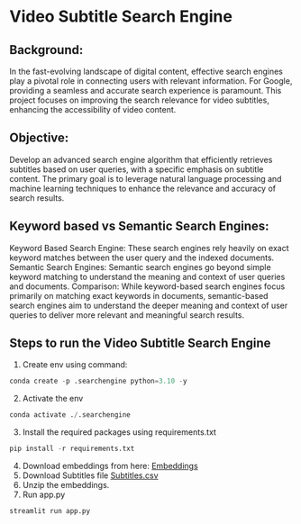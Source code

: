 # Video Subtitle Search Engine

## Background:
In the fast-evolving landscape of digital content, effective search engines play a pivotal role in connecting users with relevant information. For Google, providing a seamless and accurate search experience is paramount. This project focuses on improving the search relevance for video subtitles, enhancing the accessibility of video content.

## Objective:
Develop an advanced search engine algorithm that efficiently retrieves subtitles based on user queries, with a specific emphasis on subtitle content. The primary goal is to leverage natural language processing and machine learning techniques to enhance the relevance and accuracy of search results.

## Keyword based vs Semantic Search Engines:
Keyword Based Search Engine: These search engines rely heavily on exact keyword matches between the user query and the indexed documents.
Semantic Search Engines: Semantic search engines go beyond simple keyword matching to understand the meaning and context of user queries and documents.
Comparison: While keyword-based search engines focus primarily on matching exact keywords in documents, semantic-based search engines aim to understand the deeper meaning and context of user queries to deliver more relevant and meaningful search results. 

## Steps to run the Video Subtitle Search Engine

1. Create env using command:
``` python
conda create -p .searchengine python=3.10 -y
```
2. Activate the env
``` python
conda activate ./.searchengine
```
3. Install the required packages using requirements.txt
``` python
pip install -r requirements.txt
```
4. Download embeddings from here: [Embeddings](https://drive.google.com/file/d/1Wp33Nm9eVDtxyB52W5IMG8uegseLvAnc/view?usp=sharing)
5. Download Subtitles file [Subtitles.csv](https://drive.google.com/file/d/1dHukx6h0rJtLqZaEv0WpPWC9V2Yv1XET/view?usp=sharing)
6. Unzip the embeddings.
7. Run app.py
``` python
streamlit run app.py
```

